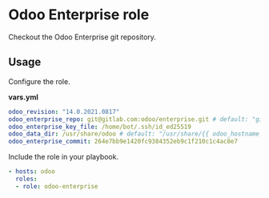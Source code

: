 # Odoo Enterprise role

Checkout the Odoo Enterprise git repository.

## Usage

Configure the role.

**vars.yml**

```yml
odoo_revision: "14.0.2021.0817"
odoo_enterprise_repo: git@gitlab.com:odoo/enterprise.git # default: "git@github.com:odoo/enterprise.git"
odoo_enterprise_key_file: /home/bot/.ssh/id_ed25519
odoo_data_dir: /usr/share/odoo # default: "/usr/share/{{ odoo_hostname }}"
odoo_enterprise_commit: 264e7bb9e1420fc9384352eb9c1f210c1c4ac8e7
```

Include the role in your playbook.

```yml
- hosts: odoo
  roles:
  - role: odoo-enterprise
```
